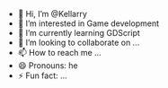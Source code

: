 - 👋 Hi, I’m @Kellarry
- 👀 I’m interested in Game development
- 🌱 I’m currently learning GDScript 
- 💞️ I’m looking to collaborate on ...
- 📫 How to reach me ...
- 😄 Pronouns: he
- ⚡ Fun fact: ...

<!---
Kellarry/Kellarry is a ✨ special ✨ repository because its `README.md` (this file) appears on your GitHub profile.
You can click the Preview link to take a look at your changes.
--->
